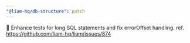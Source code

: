 ```yaml
---
"@liam-hq/db-structure": patch
---
```


🐛 Enhance tests for long SQL statements and fix errorOffset handling. ref. https://github.com/liam-hq/liam/issues/874

